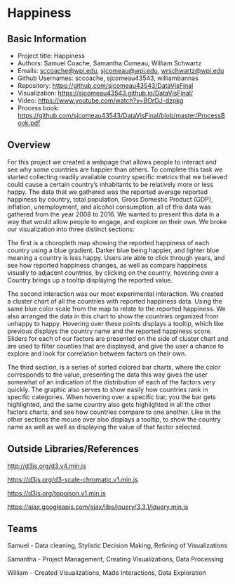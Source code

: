Happiness
===

Basic Information
---
- Project title: Happiness
- Authors: Samuel Coache, Samantha Comeau, William Schwartz
- Emails: sccoache@wpi.edu, sjcomeau@wpi.edu, wrschwartz@wpi.edu
- Github Usernames: sccoache, sjcomeau43543, williambannas
- Repository: https://github.com/sjcomeau43543/DataVisFinal
- Visualization: https://sjcomeau43543.github.io/DataVisFinal/
- Video: https://www.youtube.com/watch?v=BOrOJ-dzpkg
- Process book: https://github.com/sjcomeau43543/DataVisFinal/blob/master/ProcessBook.pdf

Overview
---
For this project we created a webpage that allows people to interact and see why some countries are happier than others. To complete this task we started collecting readily available country specific metrics that we believed  could cause a certain country’s inhabitants to be relatively more or less happy. The data that we gathered was the reported average reported happiness by country, total population, Gross Domestic Product (GDP), inflation, unemployment, and alcohol consumption, all of this data was gathered from the year 2008 to 2016. We wanted to present this data in a way that would allow people to engage, and explore on their own. We broke our visualization into three distinct sections:

The first is a choropleth map showing the reported happiness of each country using a blue gradient. Darker blue being happier, and lighter blue meaning a country is less happy. Users are able to click through years, and see how reported happiness changes, as well as compare happiness visually to adjacent countries, by clicking on the country, hovering over a Country brings up a tooltip displaying the reported value.

The second interaction was our most experimental interaction. We created a cluster chart of all the countries with reported happiness data. Using the same blue color scale from the map to relate to the reported happiness. We also arranged the data in this chart to show the countries organized from unhappy to happy. Hovering over these points displays a tooltip, which like previous displays the country name and the reported happiness score. Sliders for each of our factors are presented on the side of cluster chart and are used to filter counties that are displayed, and give the user a chance to explore and look for correlation between factors on their own.

The third section, is a series of sorted colored bar charts, where the color corresponds to the value, presenting the data this way gives the user somewhat of an indication of the distribution of each of the factors very quickly. The graphic also serves to show easily how countries rank in specific categories. When hovering over a specific bar, you the bar gets highlighted, and the same country also gets highlighted in all the other factors charts, and  see how countries compare to one another. Like in the other sections the mouse over also displays a tooltip, to show the country name as well as well as displaying the value of that factor selected.



Outside Libraries/References
---
http://d3js.org/d3.v4.min.js

https://d3js.org/d3-scale-chromatic.v1.min.js

https://d3js.org/topojson.v1.min.js

https://ajax.googleapis.com/ajax/libs/jquery/3.3.1/jquery.min.js

Teams
---
Samuel - Data cleaning, Stylistic Decision Making, Refining of Visualizations

Samantha - Project Management, Creating Visualizations, Data Processing

William - Created Visualizations, Made Interactions, Data Exploration
